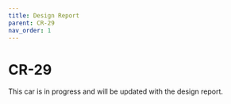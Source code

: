 ```yaml
---
title: Design Report
parent: CR-29
nav_order: 1
---
```


# CR-29
This car is in progress and will be updated with the design report.